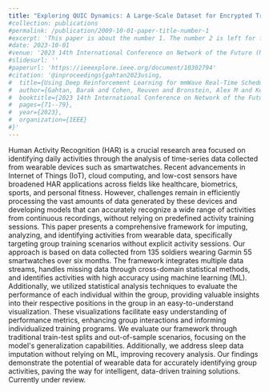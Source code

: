 ```yaml
---
title: "Exploring QUIC Dynamics: A Large-Scale Dataset for Encrypted Traffic Analysis"
#collection: publications
#permalink: /publication/2009-10-01-paper-title-number-1
#excerpt: 'This paper is about the number 1. The number 2 is left for future work.'
#date: 2023-10-01
#venue: '2023 14th International Conference on Network of the Future (NoF)'
#slidesurl: ''
#paperurl: 'https://ieeexplore.ieee.org/document/10302794'
#citation: '@inproceedings{gahtan2023using,
#  title={Using Deep Reinforcement Learning for mmWave Real-Time Scheduling},
#  author={Gahtan, Barak and Cohen, Reuven and Bronstein, Alex M and Kedar, Gil},
#  booktitle={2023 14th International Conference on Network of the Future (NoF)},
#  pages={71--79},
#  year={2023},
#  organization={IEEE}
#}'
---
```


Human Activity Recognition (HAR) is a crucial research area focused on identifying daily activities through the analysis of time-series data collected from wearable devices such as smartwatches. Recent advancements in Internet of Things (IoT), cloud computing, and low-cost sensors have broadened HAR applications across fields like healthcare, biometrics, sports, and personal fitness. However, challenges remain in efficiently processing the vast amounts of data generated by these devices and developing models that can accurately recognize a wide range of activities from continuous recordings, without relying on predefined activity training sessions. This paper presents a comprehensive framework for imputing, analyzing, and identifying activities from wearable data, specifically targeting group training scenarios without explicit activity sessions. Our approach is based on data collected from 135 soldiers wearing Garmin 55 smartwatches over six months. The framework integrates multiple data streams, handles missing data through cross-domain statistical methods, and identifies activities with high accuracy using machine learning (ML). Additionally, we utilized statistical analysis techniques to evaluate the performance of each individual within the group, providing valuable insights into their respective positions in the group in an easy-to-understand visualization. These visualizations facilitate easy understanding of performance metrics, enhancing group interactions and informing individualized training programs. We evaluate our framework through traditional train-test splits and out-of-sample scenarios, focusing on the model's generalization capabilities. Additionally, we address sleep data imputation without relying on ML, improving recovery analysis. Our findings demonstrate the potential of wearable data for accurately identifying group activities, paving the way for intelligent, data-driven training solutions. 
Currently under review.      